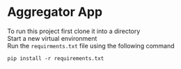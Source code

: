 # Aggregator App
To run this project first clone it into a directory  
Start a new virtual environment  
Run the `requirments.txt` file using the following command   
```
pip install -r requirements.txt
```
